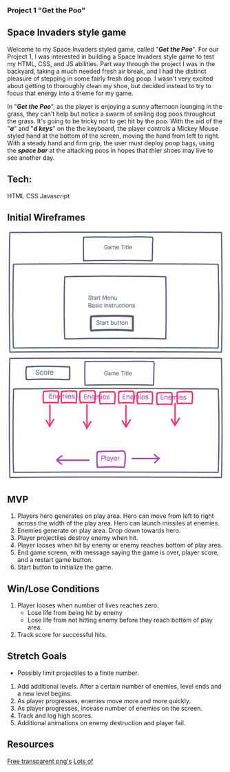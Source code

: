 ### Project 1 "Get the Poo"

## Space Invaders style game
Welcome to my Space Invaders styled game, called "_**Get the Poo**_". For our Project 1, I was interested in building a Space Invaders style game to test my HTML, CSS, and JS abilities. Part way through the project I was in the backyard, taking a much needed fresh air break, and I had the distinct pleasure of stepping in some fairly fresh dog poop. I wasn't very excited about getting to thoroughly clean my shoe, but decided instead to try to focus that energy into a theme for my game. 

In "_**Get the Poo**_", as the player is enjoying a sunny afternoon lounging in the grass, they can't help but notice a swarm of smiling dog poos throughout the grass. It's going to be tricky not to get hit by the poo. With the aid of the "_**a**_" and "_**d keys**_" on the the keyboard, the player controls a Mickey Mouse styled hand at the bottom of the screen, moving the hand from left to right. With a steady hand and firm grip, the user must deploy poop bags, using the _**space bar**_ at the attacking poos in hopes that thier shoes may live to see another day.


## Tech:
HTML
CSS
Javascript


## Initial Wireframes
![Start Screen](./imgs/wireframe-image1.png)
![Game Screen](./imgs/wireframe-image2.png)


## MVP
1. Players hero generates on play area. Hero can move from left to right across the width of the play area. Hero can launch missiles at enemies.
2. Enemies generate on play area. Drop down towards hero. 
3. Player projectiles destroy enemy when hit.
4. Player looses when hit by enemy or enemy reaches bottom of play area.
5. End game screen, with message saying the game is over, player score, and a restart game button.
6. Start button to initialize the game. 


## Win/Lose Conditions
1. Player looses when number of lives reaches zero.
    - Lose life from being hit by enemy
    - Lose life from not hitting enemy before they reach bottom of play area.
2. Track score for successful hits.


## Stretch Goals
- Possibly limit projectiles to a finite number.
1. Add additional levels. After a certain number of enemies, level ends and a new level begins.
2. As player progresses, enemies move more and more quickly.
3. As player progresses, incease number of enemies on the screen. 
4. Track and log high scores.
5. Additional animations on enemy destruction and player fail.

## Resources
[Free transparent png's](https://www.stickpng.com/)
[Lots of](https://developer.mozilla.org/en-US/)